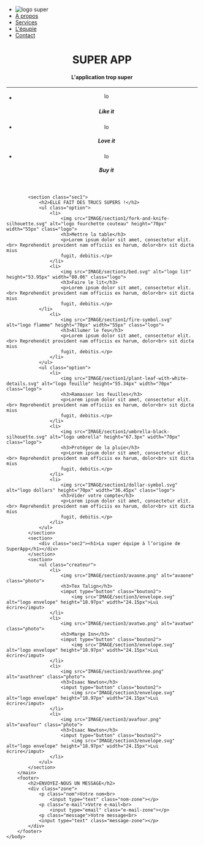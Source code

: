 <!DOCTYPE html>
<html>
    <head>
        <title>SUPER APP</title>
        <meta charset="utf-8">
        <link rel="stylesheet" href="CSS.css">
    </head>
    <body>
        <nav>
		    <ul>
                <li class="column1">
                    <img src="IMAGE/nav/Logo.png" alt="logo super">
                </li>
                <li class="column2">
                    <a href="#link1">A propos</a>
                </li>
                <li class="column3">
                    <a href="#link2">Services</a>
                </li>
                <li class="column4">
                    <a href="#link3">L'équpie</a>
                </li>
                <li class="column5">
                    <a href="#link4">Contact</a>
                </li>
	        </ul>
        </nav>
        <main>
            <header>
                <h1 id="link1">SUPER APP</h1>
                <h4>L'application trop super</h4>
                <hr>
                <ul>
                    <li>
                        <imput type="button" class="bouton">
                            <img src="IMAGE/header/thumbs-up.svg" alt="logo pouce" height="17.33px" width="16px"><h5>Like it</h5></imput>
                        </li>
                    <li>
                        <imput type="button" class="bouton">
                            <img src="IMAGE/header/heart-shape-silhouette.svg" alt="logo coeur" height="13.71px" width="16px"><h5>Love it</h5></imput>
                        </li>
                    <li>
                        <imput type="button" class="bouton">
                            <img src="IMAGE/header/shopping-cart-black-shape.svg" alt="logo caddie" height="13.54px" width="16px"><h5>Buy it</h5></imput>
                        </li>
                </ul>
            </header>

            <section class="sec1">
                <h2>ELLE FAIT DES TRUCS SUPERS !</h2>
                <ul class="option">
                    <li>
                        <img src="IMAGE/section1/fork-and-knife-silhouette.svg" alt="logo fourchette couteau" height="70px" width="55px" class="logo">
                        <h3>Mettre la table</h3>
                        <p>Lorem ipsum dolor sit amet, consectetur elit.<br> Reprehendit provident nam officiis ex harum, dolor<br> sit dicta mius
                        fugit, debitis.</p>
                    </li>
                    <li>
                        <img src="IMAGE/section1/bed.svg" alt="logo lit" height="53.95px" width="80.06" class="logo">
                        <h3>Faire le lit</h3>
                        <p>Lorem ipsum dolor sit amet, consectetur elit.<br> Reprehendit provident nam officiis ex harum, dolor<br> sit dicta mius
                        fugit, debitis.</p>
                </li>
                    <li>
                        <img src="IMAGE/section1/fire-symbol.svg" alt="logo flamme" height="70px" width="55px" class="logo">
                        <h3>Allumer le feu</h3>
                        <p>Lorem ipsum dolor sit amet, consectetur elit.<br> Reprehendit provident nam officiis ex harum, dolor<br> sit dicta mius
                        fugit, debitis.</p>
                    </li>
                </ul>
                <ul class="option">
                    <li>
                        <img src="IMAGE/section1/plant-leaf-with-white-details.svg" alt="logo feuille" height="55.34px" width="70px" class="logo">
                        <h3>Ramasser les feuilles</h3>
                        <p>Lorem ipsum dolor sit amet, consectetur elit.<br> Reprehendit provident nam officiis ex harum, dolor<br> sit dicta mius
                        fugit, debitis.</p>
                    </li>
                    <li>
                        <img src="IMAGE/section1/umbrella-black-silhouette.svg" alt="logo umbrella" height="67.3px" width="70px" class="logo">
                        <h3>Protéger de la pluie</h3>
                        <p>Lorem ipsum dolor sit amet, consectetur elit.<br> Reprehendit provident nam officiis ex harum, dolor<br> sit dicta mius
                        fugit, debitis.</p>
                    </li>
                    <li>
                        <img src="IMAGE/section1/dollar-symbol.svg" alt="logo dollars" height="70px" width="36.45px" class="logo">
                        <h3>Vider votre compte</h3>
                        <p>Lorem ipsum dolor sit amet, consectetur elit.<br> Reprehendit provident nam officiis ex harum, dolor<br> sit dicta mius
                        fugit, debitis.</p>
                    </li>
                </ul>
            </section>
            <section>
                <div class="sec2"><h1>La super équipe à l’origine de SuperApp</h1></div>
            </section>
            <section>
                <ul class="createur">
                    <li>
                        <img src="IMAGE/section3/avaone.png" alt="avaone" class="photo">
                        <h3>Tex Talign</h3>
                        <imput type="button" class="bouton2">
                            <img src="IMAGE/section3/envelope.svg" alt="logo envelope" height="18.97px" width="24.15px">Lui écrire</imput>
                    </li>
                    <li>
                        <img src="IMAGE/section3/avatwo.png" alt="avatwo" class="photo">
                        <h3>Marge Inn</h3>
                        <imput type="button" class="bouton2">
                            <img src="IMAGE/section3/envelope.svg" alt="logo envelope" height="18.97px" width="24.15px">Lui écrire</imput>
                    </li>
                    <li>
                        <img src="IMAGE/section3/avathree.png" alt="avathree" class="photo">
                        <h3>Isaac Newton</h3>
                        <imput type="button" class="bouton2">
                            <img src="IMAGE/section3/envelope.svg" alt="logo envelope" height="18.97px" width="24.15px">Lui écrire</imput>
                    </li>
                    <li>
                        <img src="IMAGE/section3/avafour.png" alt="avafour" class="photo">
                        <h3>Isaac Newton</h3>
                        <imput type="button" class="bouton2">
                            <img src="IMAGE/section3/envelope.svg" alt="logo envelope" height="18.97px" width="24.15px">Lui écrire</imput>
                    </li>
                </ul>
            </section>
        </main>
        <footer>
            <h2>ENVOYEZ-NOUS UN MESSAGE</h2>
            <div class="zone">
                <p class="nom">Votre nom<br>
                    <input type="text" class="nom-zone"></p>
                <p class="e-mail">Votre e-mail<br>
                    <input type="email" class="e-mail-zone"></p>
                <p class="message">Votre message<br>
                <input type="text" class="message-zone"></p>
            </div>
        </footer>
    </body>
</html>











